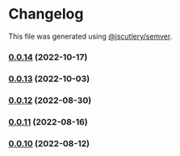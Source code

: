 # Changelog

This file was generated using [@jscutlery/semver](https://github.com/jscutlery/semver).

### [0.0.14](https://github.com/HausDAO/daohaus-monorepo/compare/dao-data@0.0.13...dao-data@0.0.14) (2022-10-17)

### [0.0.13](https://github.com/HausDAO/daohaus-monorepo/compare/dao-data@0.0.12...dao-data@0.0.13) (2022-10-03)

### [0.0.12](https://github.com/HausDAO/daohaus-monorepo/compare/dao-data@0.0.11...dao-data@0.0.12) (2022-08-30)

### [0.0.11](https://github.com/HausDAO/daohaus-monorepo/compare/dao-data@0.0.10...dao-data@0.0.11) (2022-08-16)

### [0.0.10](https://github.com/HausDAO/daohaus-monorepo/compare/dao-data@0.0.9...dao-data@0.0.10) (2022-08-12)
